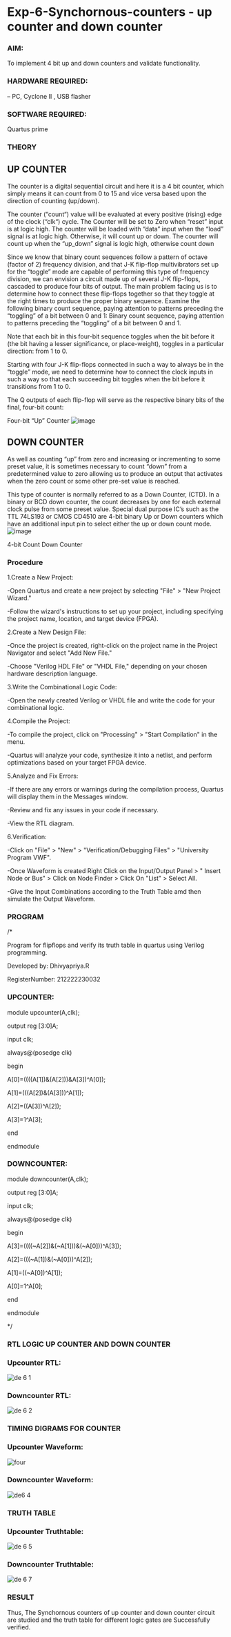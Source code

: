 # Exp-6-Synchornous-counters - up counter and down counter 

### AIM: 
To implement 4 bit up and down counters and validate  functionality.

### HARDWARE REQUIRED:  
– PC, Cyclone II , USB flasher

### SOFTWARE REQUIRED:   
Quartus prime

### THEORY 

## UP COUNTER 

The counter is a digital sequential circuit and here it is a 4 bit counter, which simply means it can count from 0 to 15 and vice versa based upon the direction of counting (up/down). 

The counter (“count“) value will be evaluated at every positive (rising) edge of the clock (“clk“) cycle.
The Counter will be set to Zero when “reset” input is at logic high.
The counter will be loaded with “data” input when the “load” signal is at logic high. Otherwise, it will count up or down.
The counter will count up when the “up_down” signal is logic high, otherwise count down

Since we know that binary count sequences follow a pattern of octave (factor of 2) frequency division, and that J-K flip-flop multivibrators set up for the “toggle” mode are capable of performing this type of frequency division, we can envision a circuit made up of several J-K flip-flops, cascaded to produce four bits of output.
The main problem facing us is to determine how to connect these flip-flops together so that they toggle at the right times to produce the proper binary sequence.
Examine the following binary count sequence, paying attention to patterns preceding the “toggling” of a bit between 0 and 1:
Binary count sequence, paying attention to patterns preceding the “toggling” of a bit between 0 and 1.

Note that each bit in this four-bit sequence toggles when the bit before it (the bit having a lesser significance, or place-weight), toggles in a particular direction: from 1 to 0.



 
 

Starting with four J-K flip-flops connected in such a way to always be in the “toggle” mode, we need to determine how to connect the clock inputs in such a way so that each succeeding bit toggles when the bit before it transitions from 1 to 0.

The Q outputs of each flip-flop will serve as the respective binary bits of the final, four-bit count:

 
 

Four-bit “Up” Counter
![image](https://user-images.githubusercontent.com/36288975/169644758-b2f4339d-9532-40c5-af40-8f4f8c942e2c.png)



## DOWN COUNTER 

As well as counting “up” from zero and increasing or incrementing to some preset value, it is sometimes necessary to count “down” from a predetermined value to zero allowing us to produce an output that activates when the zero count or some other pre-set value is reached.

This type of counter is normally referred to as a Down Counter, (CTD). In a binary or BCD down counter, the count decreases by one for each external clock pulse from some preset value. Special dual purpose IC’s such as the TTL 74LS193 or CMOS CD4510 are 4-bit binary Up or Down counters which have an additional input pin to select either the up or down count mode.
![image](https://user-images.githubusercontent.com/36288975/169644844-1a14e123-7228-4ed8-81a9-eb937dff4ac8.png)


4-bit Count Down Counter

### Procedure

1.Create a New Project:

-Open Quartus and create a new project by selecting "File" > "New Project Wizard."

-Follow the wizard's instructions to set up your project, including specifying the project name, location, and target device (FPGA).

2.Create a New Design File:

-Once the project is created, right-click on the project name in the Project Navigator and select "Add New File."

-Choose "Verilog HDL File" or "VHDL File," depending on your chosen hardware description language.

3.Write the Combinational Logic Code:

-Open the newly created Verilog or VHDL file and write the code for your combinational logic.

4.Compile the Project:

-To compile the project, click on "Processing" > "Start Compilation" in the menu.

-Quartus will analyze your code, synthesize it into a netlist, and perform optimizations based on your target FPGA device.

5.Analyze and Fix Errors:

-If there are any errors or warnings during the compilation process, Quartus will display them in the Messages window.

-Review and fix any issues in your code if necessary.

-View the RTL diagram.

6.Verification:

-Click on "File" > "New" > "Verification/Debugging Files" > "University Program VWF".

-Once Waveform is created Right Click on the Input/Output Panel > " Insert Node or Bus" > Click on Node Finder > Click On "List" > Select All.

-Give the Input Combinations according to the Truth Table amd then simulate the Output Waveform.


### PROGRAM 
/*

Program for flipflops  and verify its truth table in quartus using Verilog programming.

Developed by: Dhivyapriya.R

RegisterNumber:  212222230032

### UPCOUNTER:

module upcounter(A,clk);

output reg [3:0]A;

input clk;

always@(posedge clk)

begin

A[0]=((((A[1])&(A[2]))&A[3])^A[0]);

A[1]=(((A[2])&(A[3]))^A[1]);

A[2]=((A[3])^A[2]);

A[3]=1^A[3];

end

endmodule

### DOWNCOUNTER:

module downcounter(A,clk);

output reg [3:0]A;

input clk;

always@(posedge clk)

begin

A[3]=((((~A[2])&(~A[1]))&(~A[0]))^A[3]);

A[2]=(((~A[1])&(~A[0]))^A[2]);

A[1]=((~A[0])^A[1]);

A[0]=1^A[0];

end

endmodule

*/

### RTL LOGIC UP COUNTER AND DOWN COUNTER  

### Upcounter RTL:

![de 6 1](https://github.com/dhivyapriyar/Exp-7-Synchornous-counters-/assets/119477552/39126810-9e18-4733-81dc-2bf042a1c6c9)

### Downcounter RTL:

![de 6 2](https://github.com/dhivyapriyar/Exp-7-Synchornous-counters-/assets/119477552/c9548a50-8768-4f6c-bd4a-b05ff1c0ae41)

### TIMING DIGRAMS FOR COUNTER  

### Upcounter Waveform:

![four](https://github.com/dhivyapriyar/Exp-7-Synchornous-counters-/assets/119477552/6bb92305-ca72-412d-a8d1-bacfc86e2a8a)

### Downcounter Waveform:

![de6 4](https://github.com/dhivyapriyar/Exp-7-Synchornous-counters-/assets/119477552/48cdd927-573f-4ec9-8424-c99726ac4906)

### TRUTH TABLE 

### Upcounter Truthtable:

![de 6 5](https://github.com/dhivyapriyar/Exp-7-Synchornous-counters-/assets/119477552/1ba2a248-1433-48ef-8a5b-bc0b25b540cb)

### Downcounter Truthtable:

![de 6 7](https://github.com/dhivyapriyar/Exp-7-Synchornous-counters-/assets/119477552/5ce4df65-9958-42e0-9e69-22d099eec3ff)






### RESULT

Thus, The Synchornous counters of up counter and down counter circuit are studied and the truth table for different logic gates are Successfully verified.

